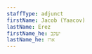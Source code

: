 ```yaml
---
staffType: adjunct
firstName: Jacob (Yaacov)
lastName: Erez
firstName_he: יעקב
lastName_he: ארז
---
```

